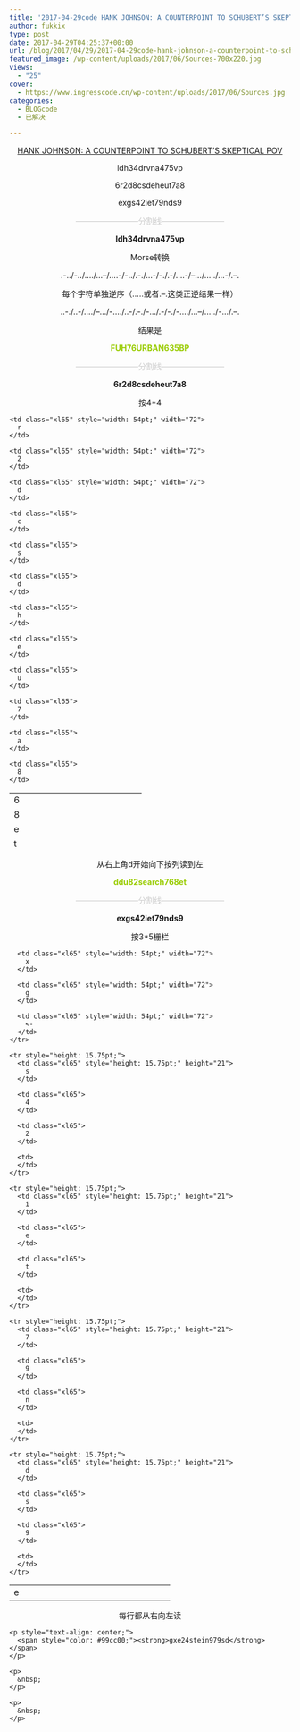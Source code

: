 ```yaml
---
title: '2017-04-29code HANK JOHNSON: A COUNTERPOINT TO SCHUBERT’S SKEPTICAL POV'
author: fukkix
type: post
date: 2017-04-29T04:25:37+00:00
url: /blog/2017/04/29/2017-04-29code-hank-johnson-a-counterpoint-to-schuberts-skeptical-pov/
featured_image: /wp-content/uploads/2017/06/Sources-700x220.jpg
views:
  - "25"
cover:
  - https://www.ingresscode.cn/wp-content/uploads/2017/06/Sources.jpg
categories:
  - BLOGcode
  - 已解决

---
```

<p style="text-align: center;">
  <a href="http://investigate.ingress.com/2017/04/29/hank-johnson-a-counterpoint-to-schuberts-skeptical-pov/" target="_blank" rel="noopener">HANK JOHNSON: A COUNTERPOINT TO SCHUBERT’S SKEPTICAL POV</a>
</p>

<p style="text-align: center;">
  ldh34drvna475vp
</p>

<p style="text-align: center;">
  6r2d8csdeheut7a8
</p>

<p style="text-align: center;">
  exgs42iet79nds9<!--more-->
</p>

<p style="text-align: center;">
  <span style="color: #cccccc;">————————分割线————————</span>
</p>

<p style="text-align: center;">
  <strong>ldh34drvna475vp</strong>
</p>

<p style="text-align: center;">
  Morse转换
</p>

<p style="text-align: center;">
  .-../-../&#8230;./&#8230;&#8211;/&#8230;.-/-../.-./&#8230;-/-./.-/&#8230;.-/&#8211;&#8230;/&#8230;../&#8230;-/.&#8211;.
</p>

<p style="text-align: center;">
  每个字符单独逆序（&#8230;..或者.&#8211;.这类正逆结果一样）
</p>

<p style="text-align: center;">
  ..-./..-/&#8230;./&#8211;&#8230;/-&#8230;./..-/.-./-&#8230;/.-/-./-&#8230;./&#8230;&#8211;/&#8230;../-&#8230;/.&#8211;.
</p>

<p style="text-align: center;">
  结果是
</p>

<p style="text-align: center;">
  <span style="color: #99cc00;"><strong>FUH76URBAN635BP</strong></span>
</p>

<p style="text-align: center;">
  <span style="color: #cccccc;">————————分割线————————</span>
</p>

<p style="text-align: center;">
  <strong>6r2d8csdeheut7a8</strong>
</p>

<p style="text-align: center;">
  按4*4
</p>

<table class=" aligncenter" style="border-collapse: collapse; width: 237px; height: 101px;" border="0" width="288" cellspacing="0" cellpadding="0">
  <colgroup> <col style="width: 54pt;" span="4" width="72" /> </colgroup> <tr style="height: 15.75pt;">
    <td class="xl65" style="height: 15.75pt; width: 54pt;" width="72" height="21">
      6
    </td>
    
    <td class="xl65" style="width: 54pt;" width="72">
      r
    </td>
    
    <td class="xl65" style="width: 54pt;" width="72">
      2
    </td>
    
    <td class="xl65" style="width: 54pt;" width="72">
      d
    </td>
  </tr>
  
  <tr style="height: 15.75pt;">
    <td class="xl65" style="height: 15.75pt;" height="21">
      8
    </td>
    
    <td class="xl65">
      c
    </td>
    
    <td class="xl65">
      s
    </td>
    
    <td class="xl65">
      d
    </td>
  </tr>
  
  <tr style="height: 15.75pt;">
    <td class="xl65" style="height: 15.75pt;" height="21">
      e
    </td>
    
    <td class="xl65">
      h
    </td>
    
    <td class="xl65">
      e
    </td>
    
    <td class="xl65">
      u
    </td>
  </tr>
  
  <tr style="height: 15.75pt;">
    <td class="xl65" style="height: 15.75pt;" height="21">
      t
    </td>
    
    <td class="xl65">
      7
    </td>
    
    <td class="xl65">
      a
    </td>
    
    <td class="xl65">
      8
    </td>
  </tr>
</table>

<p style="text-align: center;">
  <p style="text-align: center;">
    从右上角d开始向下按列读到左
  </p>
  
  <p style="text-align: center;">
    <span style="color: #99cc00;"><strong>ddu82search768et</strong></span>
  </p>
  
  <p style="text-align: center;">
    <span style="color: #cccccc;">————————分割线————————</span>
  </p>
  
  <p style="text-align: center;">
    <strong>exgs42iet79nds9</strong>
  </p>
  
  <p style="text-align: center;">
    按3*5栅栏
  </p>
  
  <table class=" aligncenter" style="border-collapse: collapse; width: 216pt;" border="0" width="288" cellspacing="0" cellpadding="0">
    <colgroup> <col style="width: 54pt;" span="4" width="72" /> </colgroup> <tr style="height: 15.75pt;">
      <td class="xl65" style="height: 15.75pt; width: 54pt;" width="72" height="21">
        e
      </td>
      
      <td class="xl65" style="width: 54pt;" width="72">
        x
      </td>
      
      <td class="xl65" style="width: 54pt;" width="72">
        g
      </td>
      
      <td class="xl65" style="width: 54pt;" width="72">
        <-
      </td>
    </tr>
    
    <tr style="height: 15.75pt;">
      <td class="xl65" style="height: 15.75pt;" height="21">
        s
      </td>
      
      <td class="xl65">
        4
      </td>
      
      <td class="xl65">
        2
      </td>
      
      <td>
      </td>
    </tr>
    
    <tr style="height: 15.75pt;">
      <td class="xl65" style="height: 15.75pt;" height="21">
        i
      </td>
      
      <td class="xl65">
        e
      </td>
      
      <td class="xl65">
        t
      </td>
      
      <td>
      </td>
    </tr>
    
    <tr style="height: 15.75pt;">
      <td class="xl65" style="height: 15.75pt;" height="21">
        7
      </td>
      
      <td class="xl65">
        9
      </td>
      
      <td class="xl65">
        n
      </td>
      
      <td>
      </td>
    </tr>
    
    <tr style="height: 15.75pt;">
      <td class="xl65" style="height: 15.75pt;" height="21">
        d
      </td>
      
      <td class="xl65">
        s
      </td>
      
      <td class="xl65">
        9
      </td>
      
      <td>
      </td>
    </tr>
  </table>
  
  <p style="text-align: center;">
    <p style="text-align: center;">
      每行都从右向左读
    </p>
    
    <p style="text-align: center;">
      <span style="color: #99cc00;"><strong>gxe24stein979sd</strong></span>
    </p>
    
    <p>
      &nbsp;
    </p>
    
    <p>
      &nbsp;
    </p>